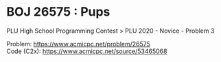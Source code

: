 # BOJ 26575 : Pups  
PLU High School Programming Contest > PLU 2020 - Novice - Problem 3  
  
Problem: https://www.acmicpc.net/problem/26575  
Code (C2x): https://www.acmicpc.net/source/53465068  
